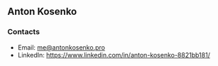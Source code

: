 ## Anton Kosenko

### Contacts

- Email: me@antonkosenko.pro
- LinkedIn: https://www.linkedin.com/in/anton-kosenko-8821bb181/
